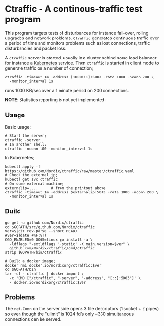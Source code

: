 # Ctraffic - A continous-traffic test program

This program targets tests of disturbances for instance fail-over,
rolling upgrades and network problems. `Ctraffic` generates continuous
traffic over a period of time and monitors problems such as lost
connections, traffic disturbancies and packet loss.

A `ctraffic` server is started, usually in a cluster behind some load
balancer for instance a [Kubernetes](https://kubernetes.io/)
service. Then `ctraffic` is started in client mode to generate traffic
on a number of connection;

```
ctraffic -timeout 1m -address [1000::1]:5003 -rate 1000 -nconn 200 \
  -monitor_interval 1s
```

runs 1000 KB/sec over a 1 minute period on 200 connections.


**NOTE**: Statistics reporting is not yet implemented-


## Usage

Basic usage;
```
# Start the server;
ctraffic -server
# In another shell;
ctraffic -nconn 100 -monitor_interval 1s
```

In Kubernetes;
```
kubectl apply -f https://github.com/Nordix/ctraffic/raw/master/ctraffic.yaml
# Check the external ip;
kubectl get svc ctraffic
# On some external machine;
externalip=....      # from the printout above
ctraffic -timeout 1m -address $externalip:5003 -rate 1000 -nconn 200 \
  -monitor_interval 1s
```

## Build

```
go get -u github.com/Nordix/ctraffic
cd $GOPATH/src/github.com/Nordix/ctraffic
ver=$(git rev-parse --short HEAD)
#ver=$(date +%F:%T)
CGO_ENABLED=0 GOOS=linux go install -a \
  -ldflags "-extldflags '-static' -X main.version=$ver" \
  github.com/Nordix/ctraffic/cmd/ctraffic
strip $GOPATH/bin/ctraffic

# Build a docker image;
docker rmi docker.io/nordixorg/ctraffic:$ver
cd $GOPATH/bin
tar -cf - ctraffic | docker import \
  -c 'CMD ["/ctraffic", "-server", "-address", "[::]:5003"]' \
  - docker.io/nordixorg/ctraffic:$ver
```


## Problems

The `net.Conn` on the server side opens 3 file descriptors (1 socket +
2 pipes) so even though the "ulimit" is 1024 fd's only ~330 simultaneous
connections cen be served.
